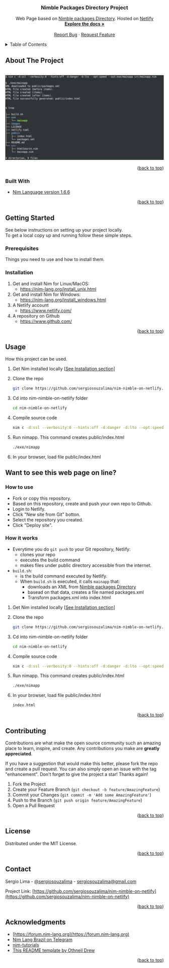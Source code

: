<div id="top"></div>
<!--
*** Thanks for checking out this README file.
*** If you have a suggestion, please fork the repo and create a pull request
*** or open an issue with the tag "enhancement".
*** Don't forget to give the project a star!
*** Thank you!
-->

<div align="center">
<h3 align="center">Nimble Packages Directory Project</h3>
  <p align="center">
    Web Page based on <a href="https://nimble.directory/packages.xml">Nimble packages Directory</a>. Hosted on <a href="https://www.netlify.com">Netlify</a>
    <br />
    <a href="https://github.com/sergiosouzalima/nim-nimble-on-netlify">
    <strong>Explore the docs »</strong></a>
    <br />
    <br />
    <a href="https://github.com/sergiosouzalima/nim-nimble-on-netlify/issues">Report Bug</a>
    ·
    <a href="https://github.com/sergiosouzalima/nim-nimble-on-netlify/issues">Request Feature</a>
  </p>
</div>

<!-- TABLE OF CONTENTS -->
<details>
  <summary>Table of Contents</summary>
  <ol>
    <li>
      <a href="#about-the-project">About The Project</a>
      <ul>
        <li><a href="#built-with">Built With</a></li>
      </ul>
    </li>
    <li>
      <a href="#getting-started">Getting Started</a>
      <ul>
        <li><a href="#prerequisites">Prerequisites</a></li>
        <li><a href="#installation">Installation</a></li>
      </ul>
    </li>
    <li><a href="#usage">Usage</a></li>
    <li><a href="#contributing">Contributing</a></li>
    <li><a href="#license">License</a></li>
    <li><a href="#contact">Contact</a></li>
    <li><a href="#acknowledgments">Acknowledgments</a></li>
  </ol>
</details>

<!-- ABOUT THE PROJECT -->
## About The Project

<!-- About the project image -->
<br />
<div align="center">
  <a href="https://github.com/sergiosouzalima/nim-nimble-on-netlify">
    <img src="images/about_the_project_01.png" alt="About the project">
  </a>
</div>

<p align="right">(<a href="#top">back to top</a>)</p>

### Built With

* [Nim Language version 1.6.6](https://nim-lang.org/)

<p align="right">(<a href="#top">back to top</a>)</p>

<!-- GETTING STARTED -->
## Getting Started

See below instructions on setting up your project locally.<br />
To get a local copy up and running follow these simple steps.

### Prerequisites

Things you need to use and how to install them.

### Installation

1. Get and install Nim for Linux/MacOS:
	* https://nim-lang.org/install_unix.html
2. Get and install Nim for Windows:
	* https://nim-lang.org/install_windows.html
3. A Netlify account
	* https://www.netlify.com/
4. A repository on Github
	* https://www.github.com/

<p align="right">(<a href="#top">back to top</a>)</p>

<!-- USAGE EXAMPLES -->
## Usage

How this project can be used.

1. Get Nim installed locally [<a href="#installation">See Installation section</a>]

3. Clone the repo
   ```sh
   git clone https://github.com/sergiosouzalima/nim-nimble-on-netlify.git
   ```
4. Cd into nim-nimble-on-netlify folder
   ```sh
   cd nim-nimble-on-netlify
   ```
5. Compile source code
   ```sh
   nim c -d:ssl --verbosity:0 --hints:off -d:danger -d:lto --opt:speed --out:exe/mainapp src/mainapp.nim
   ```
6. Run nimapp. This command creates public/index.html
   ```sh
   ./exe/nimapp
   ```
7. In your browser, load file public/index.html

## Want to see this web page on line?

### How to use
* Fork or copy this repository.
* Based on this repository, create and push your own repo to Github.
* Login to Netlify.
* Click "New site from Git" botton.
* Select the repository you created.
* Click "Deploy site".

### How it works
- Everytime you do ``git push`` to your Git repository, Netlify:
  - clones your repo
  - executes the build command
  - makes files under public directory accessible from the internet.
- ``build.sh``:
  - is the build command executed by Netlify.
  - When ``build.sh`` is executed, it calls ``mainapp`` that:
    - downloads an XML from <a href="https://nimble.directory/packages.xml">Nimble packages Directory</a>
    - basead on that data, creates a file named packages.xml
    - Transform packages.xml into index.html

1. Get Nim installed locally [<a href="#installation">See Installation section</a>]

3. Clone the repo
   ```sh
   git clone https://github.com/sergiosouzalima/nim-nimble-on-netlify.git
   ```
4. Cd into nim-nimble-on-netlify folder
   ```sh
   cd nim-nimble-on-netlify
   ```
5. Compile source code
   ```sh
   nim c -d:ssl --verbosity:0 --hints:off -d:danger -d:lto --opt:speed --out:exe/mainapp src/mainapp.nim
   ```
6. Run nimapp. This command creates public/index.html
   ```sh
   ./exe/nimapp
   ```
7. In your browser, load file public/index.html
   ```sh
   index.html
   ```

<p align="right">(<a href="#top">back to top</a>)</p>

<!-- CONTRIBUTING -->
## Contributing

Contributions are what make the open source community such an amazing place to learn, inspire, and create. Any contributions you make are **greatly appreciated**.

If you have a suggestion that would make this better, please fork the repo and create a pull request. You can also simply open an issue with the tag "enhancement".
Don't forget to give the project a star! Thanks again!

1. Fork the Project
2. Create your Feature Branch (`git checkout -b feature/AmazingFeature`)
3. Commit your Changes (`git commit -m 'Add some AmazingFeature'`)
4. Push to the Branch (`git push origin feature/AmazingFeature`)
5. Open a Pull Request

<p align="right">(<a href="#top">back to top</a>)</p>

<!-- LICENSE -->
## License

Distributed under the MIT License.

<p align="right">(<a href="#top">back to top</a>)</p>

<!-- CONTACT -->
## Contact

Sergio Lima - [@sergiosouzalima](https://twitter.com/sergiosouzalima) - sergiosouzalima@gmail.com

Project Link: [https://github.com/sergiosouzalima/nim-nimble-on-netlify](https://github.com/sergiosouzalima/nim-nimble-on-netlify)

<p align="right">(<a href="#top">back to top</a>)</p>

<!-- ACKNOWLEDGMENTS -->
## Acknowledgments

* [https://forum.nim-lang.org](https://forum.nim-lang.org)
* [Nim Lang Brazil on Telegram](https://t.me/nimbrasil)
* [nim-tutorials](https://github.com/JonathanTurnock/nim-tutorials)
* [This README template by Othneil Drew](https://github.com/othneildrew/Best-README-Template)

<p align="right">(<a href="#top">back to top</a>)</p>
